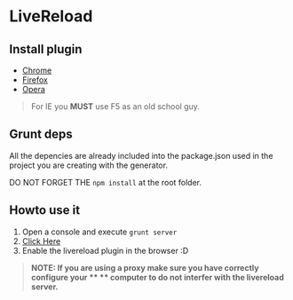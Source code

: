 # LiveReload

## Install plugin

- [Chrome](https://chrome.google.com/webstore/detail/livereload/jnihajbhpnppcggbcgedagnkighmdlei)
- [Firefox](https://addons.mozilla.org/en-US/firefox/addon/livereload/)
- [Opera](https://addons.opera.com/es/extensions/details/livereload-201-beta/?display=en)

> For IE you **MUST** use F5 as an old school guy.

## Grunt deps

All the depencies are already included into the package.json used in the project you are 
creating with the generator. 

DO NOT FORGET THE `npm install` at the root folder.

## Howto use it

1. Open a console and execute `grunt server`
2. [Click Here](http://localhost:9000)
3. Enable the livereload plugin in the browser :D

> **NOTE: If you are using a proxy make sure you have correctly configure your **
> **      computer to do not interfer with the livereload server.**

